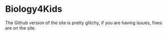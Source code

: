 # Biology4Kids
The Github version of the site is pretty glitchy, if you are having issues, fixes are on the site.
